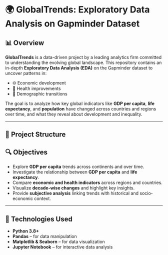 # 🌍 GlobalTrends: Exploratory Data Analysis on Gapminder Dataset

## 📊 Overview

**GlobalTrends** is a data-driven project by a leading analytics firm committed to understanding the evolving global landscape. This repository contains an in-depth **Exploratory Data Analysis (EDA)** on the Gapminder dataset to uncover patterns in:

- 🌐 Economic development  
- 🏥 Health improvements  
- 👥 Demographic transitions  

The goal is to analyze how key global indicators like **GDP per capita**, **life expectancy**, and **population** have changed across countries and regions over time, and what they reveal about development and inequality.

---

## 📁 Project Structure


## 🔍 Objectives

- Explore **GDP per capita** trends across continents and over time.
- Investigate the relationship between **GDP per capita** and **life expectancy**.
- Compare **economic and health indicators** across regions and countries.
- Visualize **decade-wise changes** and highlight key insights.
- Provide **subjective analysis** linking trends with historical and socio-economic context.

---

## 🧪 Technologies Used

- **Python 3.8+**
- **Pandas** – for data manipulation  
- **Matplotlib & Seaborn** – for data visualization  
- **Jupyter Notebook** – for interactive data analysis  
